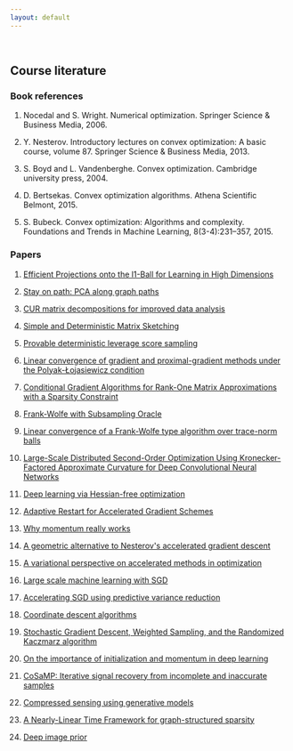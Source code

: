 ```yaml
---
layout: default
---
```


&nbsp;

## Course literature

### Book references

1. Nocedal and S. Wright. Numerical optimization. Springer Science & Business Media, 2006.

2. Y. Nesterov. Introductory lectures on convex optimization: A basic course, volume 87. Springer Science & Business Media, 2013.

3. S. Boyd and L. Vandenberghe. Convex optimization. Cambridge university press, 2004.

4. D. Bertsekas. Convex optimization algorithms. Athena Scientific Belmont, 2015.

5. S. Bubeck. Convex optimization: Algorithms and complexity. Foundations and Trends in Machine Learning, 8(3-4):231–357, 2015.

### Papers

1. [Efficient Projections onto the l1-Ball for Learning in High Dimensions](https://stanford.edu/~jduchi/projects/DuchiShSiCh08.pdf)

2. [Stay on path: PCA along graph paths](http://proceedings.mlr.press/v37/asteris15.pdf)

3. [CUR matrix decompositions for improved data analysis](http://www.pnas.org/content/106/3/697.full.pdf)

4. [Simple and Deterministic Matrix Sketching](https://arxiv.org/pdf/1206.0594.pdf)

5. [Provable deterministic leverage score sampling](https://arxiv.org/abs/1404.1530)

5. [Linear convergence of gradient and proximal-gradient methods under the Polyak-Łojasiewicz condition](https://arxiv.org/abs/1608.04636)

6. [Conditional Gradient Algorithms for Rank-One Matrix Approximations with a Sparsity Constraint
](https://arxiv.org/pdf/1107.1163.pdf)

7. [Frank-Wolfe with Subsampling Oracle](https://arxiv.org/pdf/1803.07348.pdf)

8. [Linear convergence of a Frank-Wolfe type algorithm over trace-norm balls](https://papers.nips.cc/paper/7199-linear-convergence-of-a-frank-wolfe-type-algorithm-over-trace-norm-balls.pdf)

9. [Large-Scale Distributed Second-Order Optimization Using Kronecker-Factored
Approximate Curvature for Deep Convolutional Neural Networks](https://arxiv.org/pdf/1811.12019.pdf)

10. [Deep learning via Hessian-free optimization](http://www.cs.toronto.edu/~jmartens/docs/Deep_HessianFree.pdf)

11. [Adaptive Restart for Accelerated Gradient Schemes](https://arxiv.org/abs/1204.3982)

12. [Why momentum really works](https://distill.pub/2017/momentum/)

13. [A geometric alternative to Nesterov's accelerated gradient descent](https://arxiv.org/abs/1506.08187)

14. [A variational perspective on accelerated methods in optimization](https://arxiv.org/pdf/1603.04245.pdf)

15. [Large scale machine learning with SGD](http://khalilghorbal.info/assets/spa/papers/ML_GradDescent.pdf)

16. [Accelerating SGD using predictive variance reduction](https://papers.nips.cc/paper/4937-accelerating-stochastic-gradient-descent-using-predictive-variance-reduction.pdf)

17. [Coordinate descent algorithms](http://www.optimization-online.org/DB_FILE/2014/12/4679.pdf)

18. [Stochastic Gradient Descent, Weighted Sampling, and the Randomized Kaczmarz algorithm](https://arxiv.org/pdf/1310.5715.pdf)

19. [On the importance of initialization and momentum in deep learning](http://www.cs.toronto.edu/~fritz/absps/momentum.pdf)

20. [CoSaMP: Iterative signal recovery from incomplete and inaccurate samples](https://www.sciencedirect.com/science/article/pii/S1063520308000638)

21. [Compressed sensing using generative models](https://arxiv.org/pdf/1703.03208.pdf)

22. [A Nearly-Linear Time Framework for graph-structured sparsity](http://proceedings.mlr.press/v37/hegde15.pdf)

23. [Deep image prior](https://arxiv.org/pdf/1711.10925.pdf)
